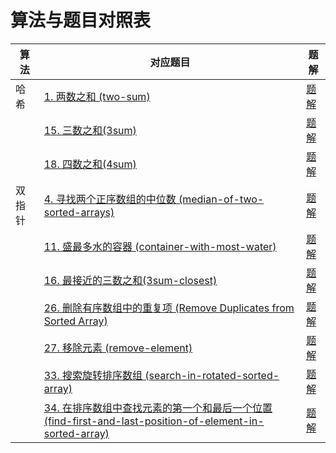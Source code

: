 # 算法与题目对照表

| 算法  | 对应题目                                                                                                                                                                                     | 题解                                                                      |
|-----|------------------------------------------------------------------------------------------------------------------------------------------------------------------------------------------|-------------------------------------------------------------------------|
| 哈希  | [1. 两数之和 (two-sum)](https://leetcode.cn/problems/two-sum/description/)                                                                                                                   | [题解](two-sum/README.md)                                                 |
|     | [15. 三数之和(3sum)](https://leetcode.cn/problems/3sum/description/)                                                                                                                         | [题解](3sum/README.md)                                                    |
|     | [18. 四数之和(4sum)](https://leetcode.cn/problems/4sum/description/)                                                                                                                         | [题解](4sum/README.md)                                                    |
| 双指针 | [4. 寻找两个正序数组的中位数 (median-of-two-sorted-arrays)](https://leetcode.cn/problems/median-of-two-sorted-arrays/description/)                                                                   | [题解](median-of-two-sorted-arrays/README.md)                             |
|     | [11. 盛最多水的容器 (container-with-most-water)](https://leetcode.cn/problems/container-with-most-water/description/)                                                                           | [题解](container-with-most-water/README.md)                               |
|     | [16. 最接近的三数之和(3sum-closest)](https://leetcode.cn/problems/3sum-closest/description/)                                                                                                     | [题解](3sum-closest/README.md)                                            |                                                                                                
|     | [26. 删除有序数组中的重复项 (Remove Duplicates from Sorted Array)](https://leetcode.cn/problems/remove-duplicates-from-sorted-array/description/)                                                   | [题解](remove-duplicates-from-sorted-array/README.md)                     |
|     | [27. 移除元素 (remove-element)](https://leetcode.cn/problems/remove-element/description/)                                                                                                    | [题解](remove-element/README.md)                                          |
|     | [33. 搜索旋转排序数组 (search-in-rotated-sorted-array)](https://leetcode.cn/problems/search-in-rotated-sorted-array/description/)                                                                | [题解](search-in-rotated-sorted-array/README.md)                          |
|     | [34. 在排序数组中查找元素的第一个和最后一个位置 (find-first-and-last-position-of-element-in-sorted-array)](https://leetcode.cn/problems/find-first-and-last-position-of-element-in-sorted-array/description/) | [题解](find-first-and-last-position-of-element-in-sorted-array/README.md) |

